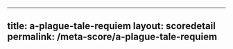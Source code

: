 ---
        
title: a-plague-tale-requiem
layout: scoredetail
permalink: /meta-score/a-plague-tale-requiem
---